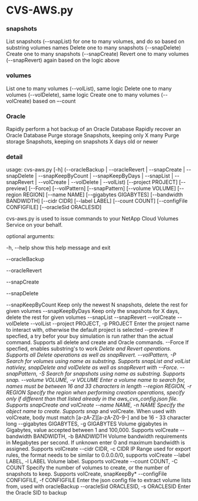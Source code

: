 # CVS-AWS.py #

### snapshots ###
List snapshots (--snapList) for one to many volumes, and do so based on substring volumes names
Delete one to many snapshots (--snapDelete)
Create one to many snapshots (--snapCreate)
Revert one to many volumes (--snapRevert) again based on the logic above

### volumes ###
List one to many volumes (--volList), same logic
Delete one to many volumes (--volDelete), same logic
Create one to many volumes (--volCreate) based on –-count

### Oracle ###
Rapidly perform a hot backup of an Oracle Database
Rapidly recover an Oracle Database
Purge storage Snapshots, keeping only X many
Purge storage Snapshots, keeping on snapshots X days old or newer

### detail ###
usage: cvs-aws.py [-h]
                  (--oracleBackup | --oracleRevert | --snapCreate | --snapDelete | --snapKeepByCount | --snapKeepByDays | --snapList | --snapRevert | --volCreate | --volDelete | --volList)
                  [--project PROJECT] [--preview] [--Force] [--volPattern]
                  [--snapPattern] [--volume VOLUME] [--region REGION]
                  [--name NAME] [--gigabytes GIGABYTES]
                  [--bandwidth BANDWIDTH] [--cidr CIDR] [--label LABEL]
                  [--count COUNT] [--configFile CONFIGFILE]
                  [--oracleSid ORACLESID]

cvs-aws.py is used to issue commands to your NetApp Cloud Volumes Service on your behalf.

optional arguments:

  -h, --help            show this help message and exit
  
  --oracleBackup
  
  --oracleRevert
  
  --snapCreate
  
  --snapDelete
  
  --snapKeepByCount     Keep only the newest N snapshots, delete the rest for given volumes
  --snapKeepByDays      Keep only the snapshots for X days, delete the rest for given volumes
  --snapList
  --snapRevert
  --volCreate
  --volDelete
  --volList
  --project PROJECT, -p PROJECT
                        Enter the project name to interact with, otherwise the
                        default project is selected
  --preview             If specfied, a try befor your buy simulation is run
                        rather than the actual command. Supports all delete
                        and create and Oracle commands.
  --Force               If specfied, enables substring's to work *Delete and
                        Revert operations. Supports all *Delete operations as
                        well as snapRevert.
  --volPattern, -P      Search for volumes using name as substring. Supports
                        snapList and volList nativley, snapDelete and
                        volDelete as well as snapRevert with --Force.
  --snapPattern, -S     Search for snapshots using name as substring. Supports
                        snap*.
  --volume VOLUME, -v VOLUME
                        Enter a volume name to search for, names must be
                        between 16 and 33 characters in length
  --region REGION, -r REGION
                        Specify the region when performing creation
                        operations, specify only if different than that listed
                        already in the aws_cvs_config.json file. Supports
                        snapCreate and volCreate
  --name NAME, -n NAME  Specify the object name to create. Supports snap* and
                        volCreate. When used with volCreate, body must match
                        [a-zA-Z][a-zA-Z0-9-] and be 16 - 33 character long
  --gigabytes GIGABYTES, -g GIGABYTES
                        Volume gigabytes in Gigabytes, value accepted between
                        1 and 100,000. Supports volCreate
  --bandwidth BANDWIDTH, -b BANDWIDTH
                        Volume bandwidth requirements in Megabytes per second.
                        If unknown enter 0 and maximum bandwidth is assigned.
                        Supports volCreate
  --cidr CIDR, -c CIDR  IP Range used for export rules, the format needs to be
                        similar to 0.0.0.0/0, supports volCreate
  --label LABEL, -l LABEL
                        Volume label. Supports volCreate
  --count COUNT, -C COUNT
                        Specify the number of volumes to create, or the number
                        of snapshots to keep. Supports volCreate, snapKeepBy*
  --configFile CONFIGFILE, -f CONFIGFILE
                        Enter the json config file to extract volume lists
                        from, used with oracleBackup
  --oracleSid ORACLESID, -s ORACLESID
                        Enter the Oracle SID to backup
